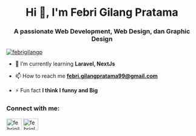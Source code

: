 <h1 align="center">Hi 👋, I'm Febri Gilang Pratama</h1>
<h3 align="center">A passionate Web Development, Web Design, dan Graphic Design</h3>


<p align="left"> <a href="https://twitter.com/febrigilangp" target="blank"><img src="https://img.shields.io/twitter/follow/febrigilangp?logo=twitter&style=for-the-badge" alt="febrigilangp" /></a> </p>

- 🌱 I’m currently learning **Laravel, NextJs**

- 📫 How to reach me **febri.gilangpratama99@gmail.com**

- ⚡ Fun fact **I think I funny and Big**

<h3 align="left">Connect with me:</h3>
<p align="left">
<a href="https://twitter.com/febrigilangp" target="blank"><img align="center" src="https://raw.githubusercontent.com/rahuldkjain/github-profile-readme-generator/master/src/images/icons/Social/twitter.svg" alt="febrigilangp" height="30" width="40" /></a>
<a href="https://instagram.com/febriglngprtama" target="blank"><img align="center" src="https://raw.githubusercontent.com/rahuldkjain/github-profile-readme-generator/master/src/images/icons/Social/instagram.svg" alt="febriglngprtama" height="30" width="40" /></a>
</p>
